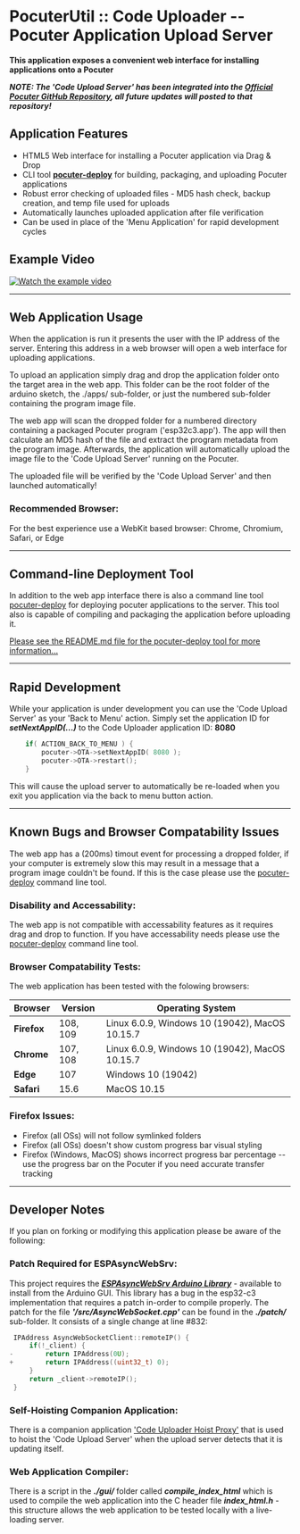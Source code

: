 # PocuterUtil :: Code Uploader -- Pocuter Application Upload Server
**This application exposes a convenient web interface for installing applications onto a Pocuter**

***NOTE: The 'Code Upload Server' has been integrated into the [Official Pocuter GitHub Repository](https://github.com/pocuter/Pocuter-One_Apps/tree/main/CodeUploader), all future updates will posted to that repository!***


## Application Features
- HTML5 Web interface for installing a Pocuter application via Drag & Drop
- CLI tool [**pocuter-deploy**](./tools/) for building, packaging, and uploading Pocuter applications
- Robust error checking of uploaded files - MD5 hash check, backup creation, and temp file used for uploads
- Automatically launches uploaded application after file verification
- Can be used in place of the 'Menu Application' for rapid development cycles

## Example Video
[![Watch the example video](https://img.youtube.com/vi/qk0EkwArBsY/default.jpg)](https://youtu.be/qk0EkwArBsY)

***

## Web Application Usage
When the application is run it presents the user with the IP address of the server. Entering this address in a web browser will open a web interface for uploading applications.

To upload an application simply drag and drop the application folder onto the target area in the web app. This folder can be the root folder of the arduino sketch, the ./apps/ sub-folder, or just the numbered sub-folder containing the program image file.

The web app will scan the dropped folder for a numbered directory containing a packaged Pocuter program ('esp32c3.app'). The app will then calculate an MD5 hash of the file and extract the program metadata from the program image. Afterwards, the application will automatically upload the image file to the 'Code Upload Server' running on the Pocuter.

The uploaded file will be verified by the 'Code Upload Server' and then launched automatically!

### Recommended Browser:
For the best experience use a WebKit based browser: Chrome, Chromium, Safari, or Edge

***

## Command-line Deployment Tool
In addition to the web app interface there is also a command line tool [pocuter-deploy](./tools/) for deploying pocuter applications to the server. This tool also is capable of compiling and packaging the application before uploading it.

[Please see the README.md file for the pocuter-deploy tool for more information...](./tools/)

***

## Rapid Development
While your application is under development you can use the 'Code Upload Server' as your 'Back to Menu' action. Simply set the application ID for ***setNextAppID(...)*** to the Code Uploader application ID: **8080**

```C
	if( ACTION_BACK_TO_MENU ) {
		pocuter->OTA->setNextAppID( 8080 );
		pocuter->OTA->restart();
	}
```

This will cause the upload server to automatically be re-loaded when you exit you application via the back to menu button action.

***

## Known Bugs and Browser Compatability Issues
The web app has a (200ms) timout event for processing a dropped folder, if your computer is extremely slow this may result in a message that a program image couldn't be found. If this is the case please use the [pocuter-deploy](./tools/) command line tool.

### Disability and Accessability:
The web app is not compatible with accessability features as it requires drag and drop to function. If you have accessability needs please use the [pocuter-deploy](./tools/) command line tool.

### Browser Compatability Tests:
The web application has been tested with the folowing browsers:

| Browser | Version    | Operating System                               |
|---------|------------|------------------------------------------------|
| **Firefox** | 108, 109   | Linux 6.0.9, Windows 10 (19042), MacOS 10.15.7 |
| **Chrome**  | 107, 108   | Linux 6.0.9, Windows 10 (19042), MacOS 10.15.7 |
| **Edge**    | 107        | Windows 10 (19042)                             |
| **Safari**  | 15.6       | MacOS 10.15                                    |

### Firefox Issues:
- Firefox (all OSs) will not follow symlinked folders
- Firefox (all OSs) doesn't show custom progress bar visual styling
- Firefox (Windows, MacOS) shows incorrect progress bar percentage -- use the progress bar on the Pocuter if you need accurate transfer tracking

***

## Developer Notes
If you plan on forking or modifying this application please be aware of the following:

### Patch Required for ESPAsyncWebSrv:
This project requires the [***ESPAsyncWebSrv Arduino Library***](https://github.com/dvarrel/ESPAsyncWebSrv)  - available to install from the Arduino GUI. This library has a bug in the esp32-c3 implementation that requires a patch in-order to compile properly. The patch for the file ***'/src/AsyncWebSocket.cpp'*** can be found in the ***./patch/*** sub-folder. It consists of a single change at line #832:

```C
 IPAddress AsyncWebSocketClient::remoteIP() {
     if(!_client) {
-        return IPAddress(0U);
+        return IPAddress((uint32_t) 0);
     }
     return _client->remoteIP();
 }
```

### Self-Hoisting Companion Application:
There is a companion application ['Code Uploader Hoist Proxy'](/tools/HoistProxy/) that is used to hoist the 'Code Upload Server' when the upload server detects that it is updating itself.

### Web Application Compiler:
There is a script in the ***./gui/*** folder called ***compile_index_html*** which is used to compile the web application into the C header file ***index_html.h*** - this structure allows the web application to be tested locally with a live-loading server.

